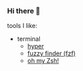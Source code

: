 ### Hi there 👋

tools I like:
- terminal
   - [hyper](https://hyper.is/)
   - [fuzzy finder (fzf)](https://github.com/junegunn/fzf)
   - [oh my Zsh!](https://ohmyz.sh/)

<!--
**egarmel/egarmel** is a ✨ _special_ ✨ repository because its `README.md` (this file) appears on your GitHub profile.

Here are some ideas to get you started:

- 🔭 I’m currently working on ...
- 🌱 I’m currently learning ...
- 👯 I’m looking to collaborate on ...
- 🤔 I’m looking for help with ...
- 💬 Ask me about ...
- 📫 How to reach me: ...
- 😄 Pronouns: ...
- ⚡ Fun fact: ...
-->
